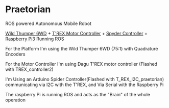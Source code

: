 # Praetorian

ROS powered Autonomous Mobile Robot

<a href="https://robosavvy.com/store/dagu-wild-thumper-6wd-black-w-wheel-encoders-75-1-gearboxes.html">Wild Thumper 6WD</a> + <a href="https://robosavvy.com/store/dagu-t-39-rex-robot-motor-controller.html">T'REX Motor Controller</a> + <a href="https://robosavvy.com/store/spider-controller-with-atmega-2560.html">Spyder Controller</a> + <a href="https://robosavvy.com/store/raspberry-pi-3-b.html">Raspberry Pi3</a> Running ROS
<br>
<p>For the Platform I'm using the Wild Thumper 6WD (75:1) with Quadrature Encoders</p>
<p>For the Motor Controller I'm using Dagu T'REX motor controller (Flashed with TREX_controller2)</p>
<p>I'm Using an Arduino Spider Controller(Flashed with T_REX_I2C_praetorian) communicating via I2C with the T'REX, and Via Serial with the Raspberry Pi </p>

<p>The raspberry Pi is running ROS and acts as the "Brain" of the whole operation </p>
